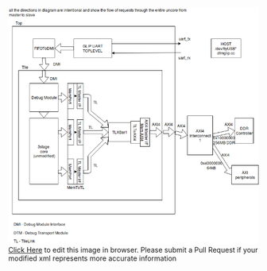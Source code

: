 ![Arty A7-35T](images/arty.png)
[Click Here](https://www.draw.io/?title=fpga.xml&url=https://raw.githubusercontent.com/librecores/riscv-sodor/tilelink2_fpga/doc/arty.xml) to edit this image in browser. Please submit a Pull Request if your modified xml represents more accurate information

